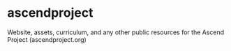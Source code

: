 ascendproject
=============

Website, assets, curriculum, and any other public resources for the Ascend Project (ascendproject.org)
